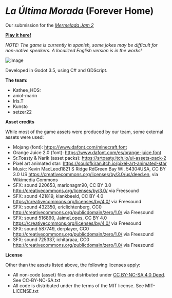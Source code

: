 # *La Última Morada* (Forever Home)

Our submission for the [*Mermelada Jam 2*](https://itch.io/jam/mermelada-jam-2)

[**Play it here!**](https://itch.io/embed-upload/9912733?color=437d66)

*NOTE: The game is currently in spanish, some jokes may be difficult for non-native speakers. A localized English version is in the works!*

![image](https://github.com/setzer22/mermelada-jam-2/assets/7241990/812f8d1d-fda7-45df-ad87-af96ee2cbe29)

Developed in Godot 3.5, using C# and GDScript.

**The team:**
- Kathee_HDS: 
- aniol-marin
- Iris.T
- Kunsto
- setzer22

**Asset credits**

While most of the game assets were produced by our team, some external assets were used:

- Mojang (font): https://www.dafont.com/minecraft.font
- Orange Juice 2.0 (font): https://www.dafont.com/es/orange-juice.font
- Sr.Toasty & Narik (asset packs): https://srtoasty.itch.io/ui-assets-pack-2
- Pixel art animated star: https://soulofkiran.itch.io/pixel-art-animated-star
- Music: Kevin MacLeod1821 S Ridge RdGreen Bay WI, 54304USA, CC BY 3.0 US <https://creativecommons.org/licenses/by/3.0/us/deed.en>, via Wikimedia Commons
- SFX: sound 220653, marionagm90, CC BY 3.0 <http://creativecommons.org/licenses/by/3.0/> via Freesound
- SFX: sound 421819, klankbeeld, CC BY 4.0 <https://creativecommons.org/licenses/by/4.0/> via Freesound
- SFX: sound 432350, ericlichtenberg, CC0 <http://creativecommons.org/publicdomain/zero/1.0/> via Freesound
- SFX: sound 516890, JaimeLopes, CC BY 4.0 <https://creativecommons.org/licenses/by/4.0/> via Freesound
- SFX: sound 587749, derplayer, CC0 <http://creativecommons.org/publicdomain/zero/1.0/> via Freesound
- SFX: sound 725337, ichitaraaa, CC0 <http://creativecommons.org/publicdomain/zero/1.0/> via Freesound

**License**

Other than the assets listed above, the following licenses apply:

- All non-code (asset) files are distributed under [CC BY-NC-SA 4.0 Deed](https://creativecommons.org/licenses/by-nc-sa/4.0/). See CC-BY-NC-SA.txt
- All code is distributed under the terms of the MIT license. See MIT-LICENSE.txt
